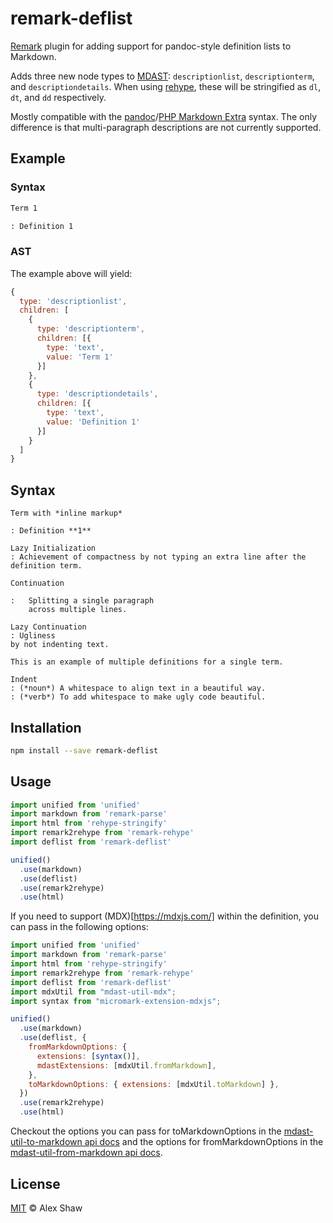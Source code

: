# remark-deflist

[Remark](https://remark.js.org/) plugin for adding support for pandoc-style definition lists to Markdown.

Adds three new node types to [MDAST](https://github.com/syntax-tree/mdast): `descriptionlist`, `descriptionterm`, and `descriptiondetails`.
When using [rehype](https://github.com/rehypejs/rehype), these will be stringified as `dl`, `dt`, and `dd` respectively.

Mostly compatible with the [pandoc]/[PHP Markdown Extra] syntax. The only difference is that multi-paragraph descriptions are not currently supported.

## Example

### Syntax
```markdown
Term 1

: Definition 1
```

### AST

The example above will yield:

```javascript
{
  type: 'descriptionlist',
  children: [
    {
      type: 'descriptionterm',
      children: [{
        type: 'text',
        value: 'Term 1'
      }]
    },
    {
      type: 'descriptiondetails',
      children: [{
        type: 'text',
        value: 'Definition 1'
      }]
    }
  ]
}
```

## Syntax

```
Term with *inline markup*

: Definition **1**
```

```
Lazy Initialization
: Achievement of compactness by not typing an extra line after the definition term.
```

```
Continuation

:   Splitting a single paragraph
    across multiple lines.
```

```
Lazy Continuation
: Ugliness
by not indenting text.
```

```
This is an example of multiple definitions for a single term.

Indent
: (*noun*) A whitespace to align text in a beautiful way.
: (*verb*) To add whitespace to make ugly code beautiful.
```

## Installation

```bash
npm install --save remark-deflist
```

## Usage

```javascript
import unified from 'unified'
import markdown from 'remark-parse'
import html from 'rehype-stringify'
import remark2rehype from 'remark-rehype'
import deflist from 'remark-deflist'

unified()
  .use(markdown)
  .use(deflist)
  .use(remark2rehype)
  .use(html)
```

If you need to support (MDX)[https://mdxjs.com/] within the definition, you can
pass in the following options:

```javascript
import unified from 'unified'
import markdown from 'remark-parse'
import html from 'rehype-stringify'
import remark2rehype from 'remark-rehype'
import deflist from 'remark-deflist'
import mdxUtil from "mdast-util-mdx";
import syntax from "micromark-extension-mdxjs";

unified()
  .use(markdown)
  .use(deflist, {
    fromMarkdownOptions: {
      extensions: [syntax()],
      mdastExtensions: [mdxUtil.fromMarkdown],
    },
    toMarkdownOptions: { extensions: [mdxUtil.toMarkdown] },
  })
  .use(remark2rehype)
  .use(html)
```

Checkout the options you can pass for toMarkdownOptions in the
[mdast-util-to-markdown api docs](https://github.com/syntax-tree/mdast-util-to-markdown#tomarkdowntree-options)
and the options for fromMarkdownOptions in the [mdast-util-from-markdown api docs](https://github.com/syntax-tree/mdast-util-from-markdown#api).


## License

[MIT](LICENSE.md) &copy; Alex Shaw

[pandoc]: https://pandoc.org/MANUAL.html#definition-lists
[PHP Markdown Extra]: https://michelf.ca/projects/php-markdown/extra/#def-list
